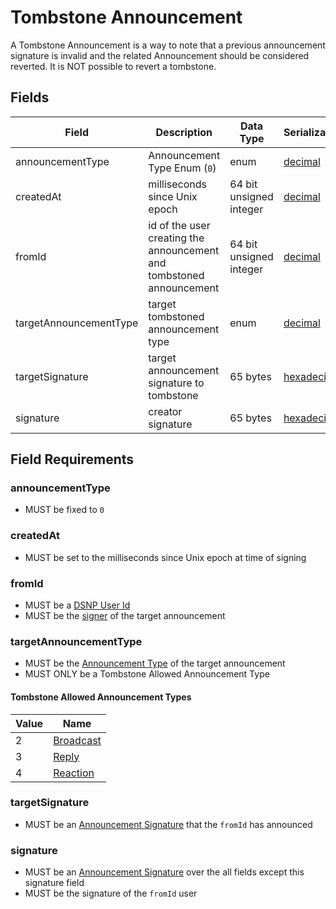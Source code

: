 # Tombstone Announcement

A Tombstone Announcement is a way to note that a previous announcement signature is invalid and the related Announcement should be considered reverted.
It is NOT possible to revert a tombstone.

## Fields

| Field | Description | Data Type | Serialization | Parquet Type | Bloom Filter |
| ----- | ----------- | --------- | ------------- | ------------ | ------------ |
| announcementType | Announcement Type Enum (`0`) | enum | [decimal](DSNP/Serializations.md#decimal) | `INT32` | no |
| createdAt | milliseconds since Unix epoch | 64 bit unsigned integer | [decimal](DSNP/Serializations.md#decimal) | `UINT_64` | no
| fromId | id of the user creating the announcement and tombstoned announcement | 64 bit unsigned integer | [decimal](DSNP/Serializations.md#decimal) | `UINT_64` | YES
| targetAnnouncementType | target tombstoned announcement type | enum | [decimal](DSNP/Serializations.md#decimal) | `INT32` | no |
| targetSignature | target announcement signature to tombstone | 65 bytes | [hexadecimal](DSNP/Serializations.md#hexadecimal) | `BYTE_ARRAY` | YES
| signature | creator signature | 65 bytes | [hexadecimal](DSNP/Serializations.md#hexadecimal) | `BYTE_ARRAY` | no

## Field Requirements

### announcementType

- MUST be fixed to `0`

### createdAt

- MUST be set to the milliseconds since Unix epoch at time of signing

### fromId

- MUST be a [DSNP User Id](DSNP/Identifiers.md#dsnp-user-id)
- MUST be the [signer](DSNP/Signatures.md) of the target announcement

### targetAnnouncementType

- MUST be the [Announcement Type](DSNP/Announcements.md#announcement-types) of the target announcement
- MUST ONLY be a Tombstone Allowed Announcement Type

#### Tombstone Allowed Announcement Types

| Value | Name |
|------ | ---- |
| 2 | [Broadcast](DSNP/Types/Broadcast.md) |
| 3 | [Reply](DSNP/Types/Reply.md) |
| 4 | [Reaction](DSNP/Types/Reaction.md) |

### targetSignature

- MUST be an [Announcement Signature](DSNP/Signatures.md) that the `fromId` has announced

### signature

- MUST be an [Announcement Signature](DSNP/Signatures.md) over the all fields except this signature field
- MUST be the signature of the `fromId` user
